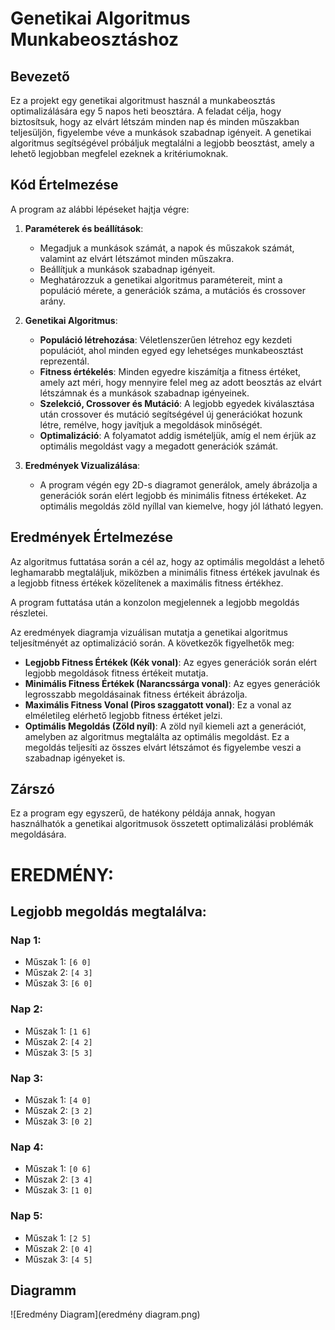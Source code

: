 
# Genetikai Algoritmus Munkabeosztáshoz

## Bevezető

Ez a projekt egy genetikai algoritmust használ a munkabeosztás optimalizálására egy 5 napos heti beosztára. 
A feladat célja, hogy biztosítsuk, hogy az elvárt létszám minden nap és minden műszakban teljesüljön, 
figyelembe véve a munkások szabadnap igényeit. 
A genetikai algoritmus segítségével próbáljuk megtalálni a legjobb beosztást, amely a lehető legjobban megfelel ezeknek a kritériumoknak.

## Kód Értelmezése

A program az alábbi lépéseket hajtja végre:

1. **Paraméterek és beállítások**:
   - Megadjuk a munkások számát, a napok és műszakok számát, valamint az elvárt létszámot minden műszakra.
   - Beállítjuk a munkások szabadnap igényeit.
   - Meghatározzuk a genetikai algoritmus paramétereit, mint a populáció mérete, a generációk száma, a mutációs és crossover arány.

2. **Genetikai Algoritmus**:
   - **Populáció létrehozása**: Véletlenszerűen létrehoz egy kezdeti populációt, ahol minden egyed egy lehetséges munkabeosztást reprezentál.
   - **Fitness értékelés**: Minden egyedre kiszámítja a fitness értéket, amely azt méri, hogy mennyire felel meg az adott beosztás az elvárt létszámnak és a munkások szabadnap igényeinek.
   - **Szelekció, Crossover és Mutáció**: A legjobb egyedek kiválasztása után crossover és mutáció segítségével új generációkat hozunk létre, remélve, hogy javítjuk a megoldások minőségét.
   - **Optimalizáció**: A folyamatot addig ismételjük, amíg el nem érjük az optimális megoldást vagy a megadott generációk számát.

3. **Eredmények Vizualizálása**:
   - A program végén egy 2D-s diagramot generálok, amely ábrázolja a generációk során elért legjobb és minimális fitness értékeket. Az optimális megoldás zöld nyíllal van kiemelve, hogy jól látható legyen.

## Eredmények Értelmezése

Az algoritmus futtatása során a cél az, hogy az optimális megoldást a lehető leghamarabb megtaláljuk, miközben a minimális fitness értékek javulnak és a legjobb fitness értékek közelítenek a maximális fitness értékhez.

A program futtatása után a konzolon megjelennek a legjobb megoldás részletei.

Az eredmények diagramja vizuálisan mutatja a genetikai algoritmus teljesítményét az optimalizáció során. A következők figyelhetők meg:

- **Legjobb Fitness Értékek (Kék vonal)**: Az egyes generációk során elért legjobb megoldások fitness értékeit mutatja.
- **Minimális Fitness Értékek (Narancssárga vonal)**: Az egyes generációk legrosszabb megoldásainak fitness értékeit ábrázolja.
- **Maximális Fitness Vonal (Piros szaggatott vonal)**: Ez a vonal az elméletileg elérhető legjobb fitness értéket jelzi.
- **Optimális Megoldás (Zöld nyíl)**: A zöld nyíl kiemeli azt a generációt, amelyben az algoritmus megtalálta az optimális megoldást. Ez a megoldás teljesíti az összes elvárt létszámot és figyelembe veszi a szabadnap igényeket is.


## Zárszó

Ez a program egy egyszerű, de hatékony példája annak, hogyan használhatók a genetikai algoritmusok összetett optimalizálási problémák megoldására. 

# EREDMÉNY:

## Legjobb megoldás megtalálva:

### Nap 1:
- Műszak 1: `[6 0]`
- Műszak 2: `[4 3]`
- Műszak 3: `[6 0]`

### Nap 2:
- Műszak 1: `[1 6]`
- Műszak 2: `[4 2]`
- Műszak 3: `[5 3]`

### Nap 3:
- Műszak 1: `[4 0]`
- Műszak 2: `[3 2]`
- Műszak 3: `[0 2]`

### Nap 4:
- Műszak 1: `[0 6]`
- Műszak 2: `[3 4]`
- Műszak 3: `[1 0]`

### Nap 5:
- Műszak 1: `[2 5]`
- Műszak 2: `[0 4]`
- Műszak 3: `[4 5]`

## Diagramm

![Eredmény Diagram](eredmény diagram.png)